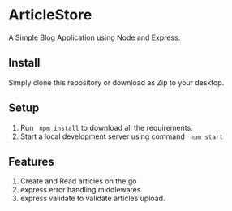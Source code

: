 # ArticleStore
A Simple Blog Application using Node and Express.
## Install
Simply clone this repository or download as Zip  to your desktop.
## Setup
<ol>
  <li>Run <code> npm install</code> to download all the requirements.</li>
  <li> Start a local development server using command <code> npm start</code></li>
</ol>

 ## Features
<ol>
  <li> Create and Read articles on the go</li>
  <li>  express error handling middlewares.</li>
  <li>  express validate to validate articles upload.</li>
</ol>
